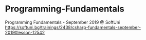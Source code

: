 # Programming-Fundamentals
Programming Fundamentals - September 2019 @ SoftUni
https://softuni.bg/trainings/2438/csharp-fundamentals-september-2019#lesson-12542
